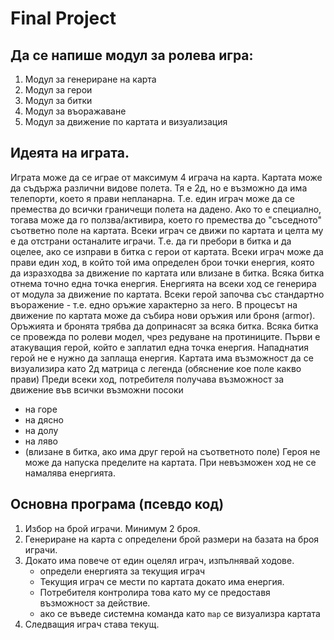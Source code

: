 # Final Project

## Да се напише модул за ролева игра:


1. Модул за генериране на карта
2. Модул за герои
3. Модул за битки
4. Модул за въоражаване 
5. Модул за движение по картата и визуализация

## Идеята на играта.
Играта може да се играе от максимум 4 играча на карта. Картата може да съдържа различни видове полета. 
Тя е 2д, но е възможно да има телепорти, което я прави непланарна. Т.е. един играч може да се премества 
до всички граничещи полета на дадено. Ако то е специално, тогава може да го ползва/активира, което го премества
до "съседното" съответно поле на картата.
Всеки играч се движи по картата и целта му е да отстрани останалите играчи. Т.е. да ги пребори в битка и да оцелее, ако се изправи в битка с герои от картата. 
Всеки играч може да прави един ход, в който той има определен брои точки енергия, която да изразходва за движение по картата или влизане в битка. Всяка битка отнема точно една точка енергия. Енергията на всеки ход се генерира от модула за движение по картата. 
Всеки герой започва със стандартно въоражение - т.е. едно оръжие характерно за него. В процесът на движение по картата може да събира нови оръжия или броня (armor). Оръжията и бронята трябва да допринасят за всяка битка.
Всяка битка се провежда по ролеви модел, чрез редуване на протиниците. Първи е атакуващия герой, който е заплатил една точка енергия. Нападнатия герой не е нужно да заплаща енергия.
Картата има възможност да се визуализира като 2д матрица с легенда (обяснение кое поле какво прави)
Преди всеки ход, потребителя получава възможност за движение във всички възможни посоки 
* на горе
* на дясно
* на долу
* на ляво
* (влизане в битка, ако има друг герой на съответното поле)
Героя не може да напуска пределите на картата. При невъзможен ход не се намалява енергията.

## Основна програма (псевдо код)

1. Избор на брой играчи. Минимум 2 броя.
1. Генериране на карта с определени брой размери на базата на броя играчи.
1. Докато има повече от един оцелял играч, изпълнявай ходове.
    * определи енергията за текущия играч
    * Текущия играч се мести по картата докато има енергия. 
    * Потребителя контролира това като му се предоставя възможност за действие.
    * ако се въведе системна команда като `map` се визуализра картата
1. Следващия играч става текущ.

